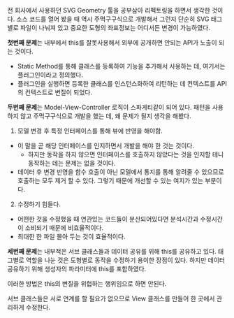 전 회사에서 사용하던 SVG Geometry 툴을 공부삼아 리펙토링을 하면서 생각한 것이다.
소스 코드를 열어 봤을 때 역시 주먹구구식으로 개발해서 그런지 단순히 SVG 태그별로 파일이 나눠져 있고
중요한 도형의 좌표정보는 어디서든 변경이 가능하였다.

**첫번째 문제**는 내부에서 this를 잘못사용해서 외부에 공개하면 안되는 API가 노출이 되는 것이다.
  - Static Method를 통해 클래스를 등록하여 기능을 추가해서 사용하는 데, 여기서는 플러그인이라고 정의했다.
  - 플러그인을 실행하면 등록한 클래스를 인스턴스화하여 리턴하는 데 컨텍스트를 API의 컨텍스트로 변질이 되었다.

**두번째 문제**는 Model-View-Controller 로직이 스파게티같이 되어 있다. 패턴을 사용하지 않고 주먹구구식으로 개발을 했는 데, 왜 문제가 될지 생각을 해봤다.
1. 모델 변경 후 특정 인터페이스를 통해 뷰에 반영을 해야함.
  - 이 말을 곧 해당 인터페이스를 인지하면서 개발을 해야 한 것는 것이다.
    - 하지만 동작을 하지 않으면 인터페이스를 호출하지 않았다는 것을 인지할 테니 동작하는 데는 문제는 없을 것이다.
  - 데이터 후 변경 반영을 함수 호출이 아닌 모델에서 통지를 통해 알려줄 수 있으므로 호출하는 모두 제거 할 수 있다. 그렇기 때문에 개선할 수 있는 여지가 있는 부분이다.
2. 수정하기 힘들다.
  - 어떤한 것을 수정했을 때 연관있는 코드들이 분산되어있다면 분석시간과 수정시간이 소비되기 때문에 비효율적이다.
  - 최대한 한 파일 몰아 두는 것이 효율적이다.

**세번째 문제**는 내부적은 서브 클래스들과 데이터 공유를 위해 this를 공유하고 있다.
태그별로 역할을 나눈 것은 도형별로 동작을 수정하기 용이한 장점이 있다. 하지만 데이터 공유하기 위해 생성자의 파라미터에 this를 포함하였다.

이러한 방법은 this의 변질을 위헙하는 행위임으로 하면 안된다.

서브 클래스들은 서로 연계를 할 필요가 없으므로 View 클래스를 만들어 한 곳에서 관리하게 수정한다.